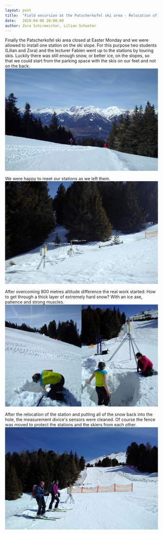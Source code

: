 ```yaml
---
layout: post
title:  "Field excursion at the Patscherkofel ski area - Relocation of a station"
date:   2018-04-06 20:00:00
author: Zora Schirmeister, Lilian Schuster
---
```


Finally the Patscherkofel ski area closed at Easter Monday and we were allowed 
to install one station on the ski slope. For this purpose two students (Lilian 
and Zora) and the lecturer Fabien went up to the stations by touring skis. Luckily 
there was still enough snow, or better ice, on the slopes, so that we could start 
from the parking space with the skis on our feet and not on the back.
[![image unavailable](/img/posts/relocation/1_ski_up.jpg "Enjoying the weather, the physical activity and reaching the workstation.")](/img/posts/relocation/1_ski_up.jpg)

We were happy to meet our stations as we left them.
[![image unavailable](/img/posts/relocation/2_stat_state.jpg)](/img/posts/relocation/2_stat_state.jpg)

After overcoming 800 metres altitude difference the real work started: How 
to get through a thick layer of extremely hard snow? With an ice axe, patience and strong muscles.
[![image unavailable](/img/posts/relocation/3_dig.jpg "snow height: 1.20 m")](/img/posts/relocation/3_dig.jpg)

After the relocation of the station and putting all of the snow back into the hole, 
the measurement divice's sensors were cleaned. Of course the fence was moved to protect the stations 
and the skiers from each other.
[![image unavailable](/img/posts/relocation/4_security.jpg "Work done, let's enjoy the descent!")](/img/posts/relocation/4_security.jpg)
